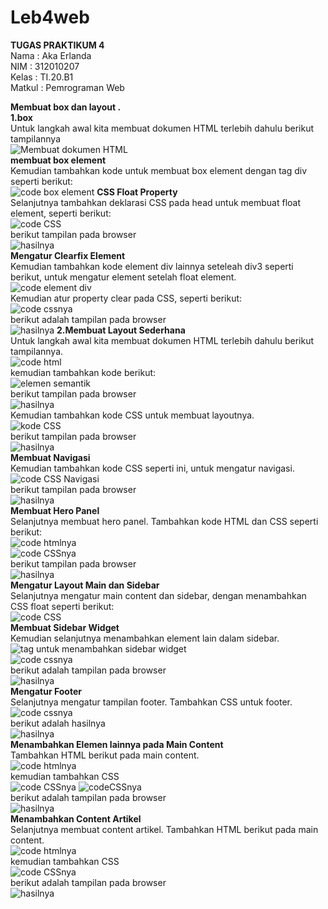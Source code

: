 # Leb4web
<b>TUGAS PRAKTIKUM 4</b>
<br>Nama       : Aka Erlanda
<br>NIM        : 312010207
<br>Kelas      : TI.20.B1
<br>Matkul     : Pemrograman Web
<br>
 
 <b>Membuat box dan layout .</b><br>
 <b>1.box</b><br>
 Untuk langkah awal kita membuat dokumen HTML terlebih dahulu berikut tampilannya 
 <br>
![Membuat dokumen HTML](ss1.png)
 <br>
 <b>membuat box element</b>
 <br>Kemudian tambahkan kode untuk membuat box element dengan tag div seperti berikut:
 <br>
 ![code box element](ss2.png)
 <b>CSS Float Property</b><br>
 Selanjutnya tambahkan deklarasi CSS pada head untuk membuat float element, seperti berikut:
 <br>
 ![code CSS](ss3.png)
 <br>
 berikut tampilan pada browser
 <br>
 ![hasilnya](ss4.png)
 <br>
 <b>Mengatur Clearfix Element</b><br>
 Kemudian tambahkan kode element div lainnya seteleah div3 seperti berikut, untuk  mengatur element setelah float element.
 <br>
 ![code element div](ss5.png)
 <br>
 Kemudian atur property clear pada CSS, seperti berikut:
 <br>
 ![code cssnya](ss6.png)
 <br>
 berikut adalah tampilan pada browser
 <br>
 ![hasilnya](ss7.png)
 <b>2.Membuat Layout Sederhana</b>
 <br>
 Untuk langkah awal kita membuat dokumen HTML terlebih dahulu berikut tampilannya.
 <br>
 ![code html](ss8.png)
 <br>
 kemudian tambahkan kode berikut:
 <br>
 ![elemen semantik](ss9.png)
 <br>
 berikut tampilan pada browser
 <br>
 ![hasilnya](ss10.png)
 <br>
 Kemudian tambahkan kode CSS untuk membuat layoutnya.
 <br>
 ![kode CSS](ss11.png)
 <br>
 berikut tampilan pada browser
 <br>
 ![hasilnya](ss12.png)
 <br><b>Membuat Navigasi</b><br>
 Kemudian tambahkan kode CSS seperti ini, untuk mengatur navigasi.
 <br>
 ![code CSS Navigasi](ss13.png)
 <br>berikut tampilan pada browser
 <br>
 ![hasilnya](ss14.png)
 <br><b>Membuat Hero Panel</b><br>
 Selanjutnya membuat hero panel. Tambahkan kode HTML dan CSS seperti berikut:
 <br>
 ![code htmlnya](ss15.png)
 <br>
 ![code CSSnya](ss16.png)
 <br>
 berikut tampilan pada browser
 <br>
 ![hasilnya](ss17.png)
 <br><b>Mengatur Layout Main dan Sidebar</b><br>
 Selanjutnya mengatur main content dan sidebar, dengan menambahkan CSS float seperti berikut:
 <br>
 ![code CSS](ss18.png)
 <br><b>Membuat Sidebar Widget</b><br>
 Kemudian selanjutnya menambahkan element lain dalam sidebar.
 <br>
 ![tag untuk menambahkan sidebar widget](ss19.png)
 <br>
 ![code cssnya](ss20.png)
 <br>
 berikut adalah tampilan pada browser
 <br>
 ![hasilnya](ss21.png)
 <br>
 <b>Mengatur Footer</b><br>
 Selanjutnya mengatur tampilan footer. Tambahkan CSS untuk footer.
<br>
![code cssnya](ss22.png)
<br>berikut adalah hasilnya
<br>
![hasilnya](ss23.png)
<br>
<b>Menambahkan Elemen lainnya pada Main Content</b>
<br>
Tambahkan HTML berikut pada main content.
<br>
![code htmlnya](ss24.png)
<br>
kemudian tambahkan CSS
<br>
![code CSSnya](ss25.png)
![codeCSSnya](ss26.png)
<br>
berikut adalah tampilan pada browser
<br>
![hasilnya](ss27.png)
<br>
<b>Menambahkan Content Artikel</b>
<br>Selanjutnya membuat content artikel. Tambahkan HTML berikut pada main content.
<br>
![code htmlnya](ss28.png)
<br>
kemudian tambahkan CSS
<br>
![code CSSnya](ss29.png)
<br>
berikut adalah tampilan pada browser
<br>
![hasilnya](ss30.png)
